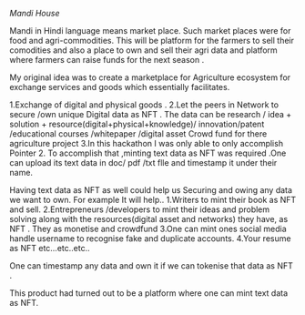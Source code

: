 *Mandi House*

Mandi in Hindi language means market place. Such market places were for food and agri-commodities. This will be platform for the farmers to sell their comodities and also a place to own and sell their agri data and platform where farmers can raise funds for the next season .

My original idea was to create a marketplace for Agriculture ecosystem for exchange services and goods which essentially facilitates.

1.Exchange of digital and physical goods .
2.Let the peers in Network to secure /own unique Digital data as NFT . The data can be research / idea + solution + resource(digital+physical+knowledge)/ innovation/patent /educational courses /whitepaper /digital asset
Crowd fund for there agriculture project
3.In this hackathon I was only able to only accomplish Pointer 2. To accomplish that ,minting text data as NFT was required .One can upload its text data in doc/ pdf /txt flle and timestamp it under their name.

Having text data as NFT as well could help us Securing and owing any data we want to own. For example It will help.. 
1.Writers to mint their book as NFT and sell. 
2.Entrepreneurs /developers to mint their ideas and problem solving along with the resources(digital asset and networks) they have, as NFT . They as monetise and crowdfund 
3.One can mint ones social media handle username to recognise fake and duplicate accounts. 4.Your resume as NFT etc…etc..etc..

One can timestamp any data and own it if we can tokenise that data as NFT .

This product had turned out to be a platform where one can mint text data as NFT.
